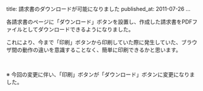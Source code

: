 title: 請求書のダウンロードが可能になりました
published_at: 2011-07-26
...

<p>各請求書のページに「ダウンロード」ボタンを設置し、作成した請求書をPDFファイルとしてダウンロードできるようになりました。</p>
<p>これにより、今まで「印刷」ボタンから印刷していた際に発生していた、ブラウザ間の動作の違いを意識することなく、簡単に印刷できるかと思います。</p>
<br>
<p>※ 今回の変更に伴い、「印刷」ボタンが「ダウンロード」ボタンに変更になりました。</p>
